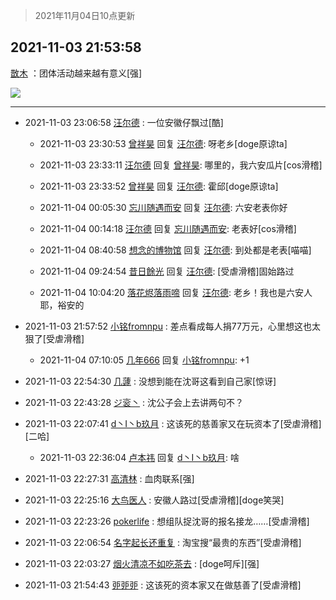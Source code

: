 > 2021年11月04日10点更新
<link rel="stylesheet" href="https://cdn.jsdelivr.net/gh/taotie6/sampleJSON@main/css/photo_show.css">
<meta name="referrer" content="no-referrer" />


 ## 2021-11-03 21:53:58 

 [㪚木](https://www.coolapk.com/feed/31196261?shareKey=NzFjZDU5Y2ExYjQxNjE4Mjk1NjY~) ：团体活动越来越有意义[强] 

<div class="album">
<img class="img-item" src="http://image.coolapk.com/feed/2021/1103/21/1081091_16a49122_7637_8424@802x3524.jpeg" />
</div>

 ------- 

- 2021-11-03 23:06:58 [汪尔德](uid=1595236) : 一位安徽仔飘过[酷] 

    - 2021-11-03 23:30:53 [曾祥昊](uid=6695078) 回复 [汪尔德](uid=1595236): 呀老乡[doge原谅ta] 

    - 2021-11-03 23:33:11 [汪尔德](uid=1595236) 回复 [曾祥昊](uid=6695078): 哪里的，我六安瓜片[cos滑稽] 

    - 2021-11-03 23:33:52 [曾祥昊](uid=6695078) 回复 [汪尔德](uid=1595236): 霍邱[doge原谅ta] 

    - 2021-11-04 00:05:30 [忘川随遇而安](uid=3469258) 回复 [汪尔德](uid=1595236): 六安老表你好 

    - 2021-11-04 00:14:18 [汪尔德](uid=1595236) 回复 [忘川随遇而安](uid=3469258): 老表好[cos滑稽] 

    - 2021-11-04 08:40:58 [想念的博物馆](uid=2050601) 回复 [汪尔德](uid=1595236): 到处都是老表[喵喵] 

    - 2021-11-04 09:24:54 [昔日餘光](uid=950764) 回复 [汪尔德](uid=1595236): [受虐滑稽]固始路过 

    - 2021-11-04 10:04:20 [落花烬落雨啼](uid=1966083) 回复 [汪尔德](uid=1595236): 老乡！我也是六安人耶，裕安的 

- 2021-11-03 21:57:52 [小铭fromnpu](uid=3320689) : 差点看成每人捐77万元，心里想这也太狠了[受虐滑稽] 

    - 2021-11-04 07:10:05 [几年666](uid=1760991) 回复 [小铭fromnpu](uid=3320689): +1 

- 2021-11-03 22:54:30 [几蘧](uid=2883800) : 没想到能在沈哥这看到自己家[惊讶] 

- 2021-11-03 22:43:28 [ジ衮丶](uid=494451) : 沈公子会上去讲两句不？ 

- 2021-11-03 22:07:41 [d丶I丶b玖月](uid=2952537) : 这该死的慈善家又在玩资本了[受虐滑稽][二哈] 

    - 2021-11-03 22:36:04 [卢本祎](uid=2851774) 回复 [d丶I丶b玖月](uid=2952537): 啥 

- 2021-11-03 22:27:31 [高清林](uid=8114305) : 血肉联系[强] 

- 2021-11-03 22:25:16 [大鸟医人](uid=1511304) : 安徽人路过[受虐滑稽][doge笑哭] 

- 2021-11-03 22:23:26 [pokerlife](uid=575409) : 想组队捉沈哥的报名接龙……[受虐滑稽] 

- 2021-11-03 22:06:54 [名字起长还重复](uid=485854) : 淘宝搜“最贵的东西”[受虐滑稽] 

- 2021-11-03 22:03:27 [烟火清凉不如吃茶去](uid=4279524) : [doge呵斥][强] 

- 2021-11-03 21:54:43 [戼戼戼](uid=4044548) : 这该死的资本家又在做慈善了[受虐滑稽] 

